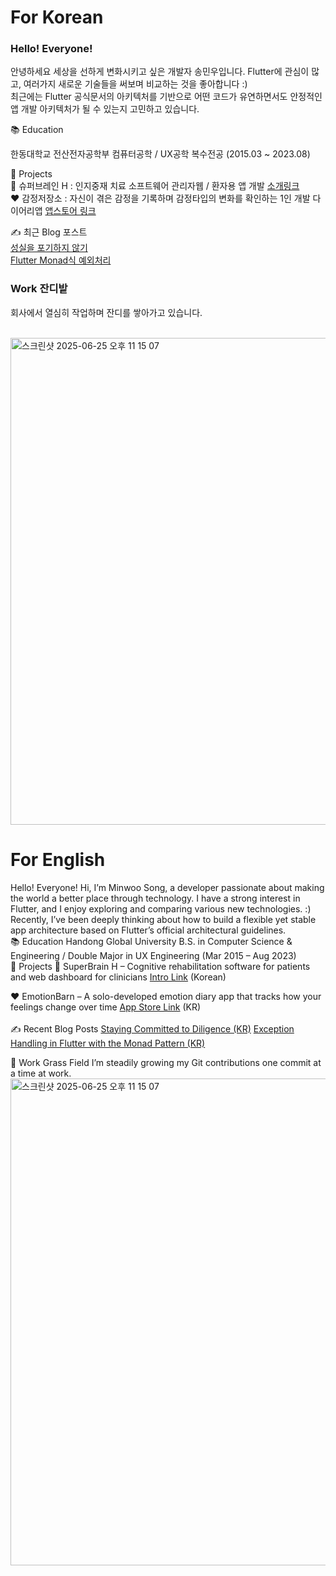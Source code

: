 # For Korean

### Hello! Everyone!
안녕하세요 세상을 선하게 변화시키고 싶은 개발자 송민우입니다.
Flutter에 관심이 많고, 여러가지 새로운 기술들을 써보며 비교하는 것을 좋아합니다 :)<br>
최근에는 Flutter 공식문서의 아키텍처를 기반으로 어떤 코드가 유연하면서도 안정적인 앱 개발 아키텍처가 될 수 있는지 고민하고 있습니다.


📚 Education

한동대학교 전산전자공학부 컴퓨터공학 / UX공학 복수전공 (2015.03 ~ 2023.08)

👀 Projects</br>
🧠 슈퍼브레인 H : 인지중재 치료 소프트웨어 관리자웹 / 환자용 앱 개발 [소개링크](https://www.mysuperbrain.kr/)</br>
❤️ 감정저장소 : 자신이 겪은 감정을 기록하며 감정타입의 변화를 확인하는 1인 개발 다이어리앱 [앱스토어 링크](https://apps.apple.com/kr/app/%EA%B0%90%EC%A0%95%EC%A0%80%EC%9E%A5%EC%86%8C-%EA%B0%90%EC%A0%95%EC%9D%BC%EA%B8%B0/id6472668660)

✍️ 최근 Blog 포스트</br>
[성실을 포기하지 않기](https://velog.io/@hightuna2/%EB%8F%99%EA%B8%B0%EB%B6%80%EC%97%AC)<br>
[Flutter Monad식 예외처리](https://velog.io/@hightuna2/Flutter-%EC%98%88%EC%99%B8%EC%B2%98%EB%A6%AC-TryCatch-Monad)



### Work 잔디밭
회사에서 열심히 작업하며 잔디를 쌓아가고 있습니다.

<br>
<img width="779" alt="스크린샷 2025-06-25 오후 11 15 07" src="https://github.com/user-attachments/assets/5293ce28-7b72-4155-9835-f45ed7d46878" />


# For English

Hello! Everyone!
Hi, I’m Minwoo Song, a developer passionate about making the world a better place through technology.
I have a strong interest in Flutter, and I enjoy exploring and comparing various new technologies. :)<br>
Recently, I’ve been deeply thinking about how to build a flexible yet stable app architecture based on Flutter’s official architectural guidelines.
<br>
📚 Education
Handong Global University
B.S. in Computer Science & Engineering / Double Major in UX Engineering
(Mar 2015 – Aug 2023)
<br>
👀 Projects
🧠 SuperBrain H – Cognitive rehabilitation software for patients and web dashboard for clinicians
[Intro Link](https://www.mysuperbrain.kr/) (Korean)<br>

❤️ EmotionBarn – A solo-developed emotion diary app that tracks how your feelings change over time
[App Store Link](https://apps.apple.com/kr/app/%EA%B0%90%EC%A0%95%EC%A0%80%EC%9E%A5%EC%86%8C-%EA%B0%90%EC%A0%95%EC%9D%BC%EA%B8%B0/id6472668660) (KR)<br>
<br>
✍️ Recent Blog Posts
[Staying Committed to Diligence (KR)](https://velog.io/@hightuna2/%EB%8F%99%EA%B8%B0%EB%B6%80%EC%97%AC)
[Exception Handling in Flutter with the Monad Pattern (KR)](https://velog.io/@hightuna2/Flutter-%EC%98%88%EC%99%B8%EC%B2%98%EB%A6%AC-TryCatch-Monad)

🌱 Work Grass Field
I’m steadily growing my Git contributions one commit at a time at work.
<br>
<img width="779" alt="스크린샷 2025-06-25 오후 11 15 07" src="https://github.com/user-attachments/assets/5293ce28-7b72-4155-9835-f45ed7d46878" />

